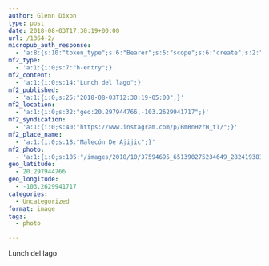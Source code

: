 ```yaml
---
author: Glenn Dixon
type: post
date: 2018-08-03T17:30:19+00:00
url: /1364-2/
micropub_auth_response:
  - 'a:8:{s:10:"token_type";s:6:"Bearer";s:5:"scope";s:6:"create";s:2:"me";s:28:"https://glenn.thedixons.net/";s:9:"issued_by";s:55:"https://glenn.thedixons.net/wp-json/indieauth/1.0/token";s:9:"client_id";s:24:"https://ownyourgram.com/";s:9:"issued_at";i:1540737877;s:4:"user";i:1;s:13:"last_accessed";i:1540750264;}'
mf2_type:
  - 'a:1:{i:0;s:7:"h-entry";}'
mf2_content:
  - 'a:1:{i:0;s:14:"Lunch del lago";}'
mf2_published:
  - 'a:1:{i:0;s:25:"2018-08-03T12:30:19-05:00";}'
mf2_location:
  - 'a:1:{i:0;s:32:"geo:20.297944766,-103.2629941717";}'
mf2_syndication:
  - 'a:1:{i:0;s:40:"https://www.instagram.com/p/BmBnHzrH_tT/";}'
mf2_place_name:
  - 'a:1:{i:0;s:18:"Malecón De Ajijic";}'
mf2_photo:
  - 'a:1:{i:0;s:105:"/images/2018/10/37594695_651390275234649_2824193816074911744_n.jpg";}'
geo_latitude:
  - 20.297944766
geo_longitude:
  - -103.2629941717
categories:
  - Uncategorized
format: image
tags:
  - photo

---
```

Lunch del lago